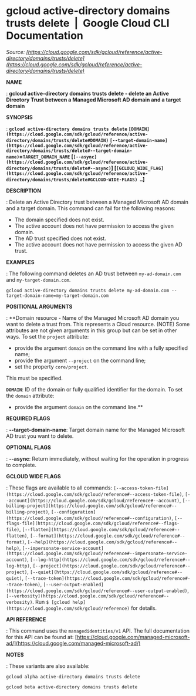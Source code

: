 # gcloud active-directory domains trusts delete  |  Google Cloud CLI Documentation

*Source: [https://cloud.google.com/sdk/gcloud/reference/active-directory/domains/trusts/delete](https://cloud.google.com/sdk/gcloud/reference/active-directory/domains/trusts/delete)*

**NAME**

: **gcloud active-directory domains trusts delete - delete an Active Directory Trust between a Managed Microsoft AD domain and a target domain**

**SYNOPSIS**

: **`gcloud active-directory domains trusts delete` `[DOMAIN](https://cloud.google.com/sdk/gcloud/reference/active-directory/domains/trusts/delete#DOMAIN)` `[--target-domain-name](https://cloud.google.com/sdk/gcloud/reference/active-directory/domains/trusts/delete#--target-domain-name)`=`TARGET_DOMAIN_NAME` [`[--async](https://cloud.google.com/sdk/gcloud/reference/active-directory/domains/trusts/delete#--async)`] [`[GCLOUD_WIDE_FLAG](https://cloud.google.com/sdk/gcloud/reference/active-directory/domains/trusts/delete#GCLOUD-WIDE-FLAGS) …`]**

**DESCRIPTION**

: Delete an Active Directory trust between a Managed Microsoft AD domain and a
target domain.
This command can fail for the following reasons:

- The domain specified does not exist.
- The active account does not have permission to access the given domain.
- The AD trust specified does not exist.
- The active account does not have permission to access the given AD trust.

**EXAMPLES**

: The following command deletes an AD trust between `my-ad-domain.com`
and `my-target-domain.com`.

```
gcloud active-directory domains trusts delete my-ad-domain.com --target-domain-name=my-target-domain.com
```

**POSITIONAL ARGUMENTS**

: **Domain resource - Name of the Managed Microsoft AD domain you want to delete a
trust from. This represents a Cloud resource. (NOTE) Some attributes are not
given arguments in this group but can be set in other ways.
To set the `project` attribute:

- provide the argument `domain` on the command line with a fully
specified name;
- provide the argument `--project` on the command line;
- set the property `core/project`.

This must be specified.

**`DOMAIN`**:
ID of the domain or fully qualified identifier for the domain.
To set the `domain` attribute:

- provide the argument `domain` on the command line.**

**REQUIRED FLAGS**

: **--target-domain-name**:
Target domain name for the Managed Microsoft AD trust you want to delete.

**OPTIONAL FLAGS**

: **--async**:
Return immediately, without waiting for the operation in progress to complete.

**GCLOUD WIDE FLAGS**

: These flags are available to all commands: `[--access-token-file](https://cloud.google.com/sdk/gcloud/reference#--access-token-file)`,
`[--account](https://cloud.google.com/sdk/gcloud/reference#--account)`, `[--billing-project](https://cloud.google.com/sdk/gcloud/reference#--billing-project)`,
`[--configuration](https://cloud.google.com/sdk/gcloud/reference#--configuration)`,
`[--flags-file](https://cloud.google.com/sdk/gcloud/reference#--flags-file)`,
`[--flatten](https://cloud.google.com/sdk/gcloud/reference#--flatten)`, `[--format](https://cloud.google.com/sdk/gcloud/reference#--format)`, `[--help](https://cloud.google.com/sdk/gcloud/reference#--help)`, `[--impersonate-service-account](https://cloud.google.com/sdk/gcloud/reference#--impersonate-service-account)`,
`[--log-http](https://cloud.google.com/sdk/gcloud/reference#--log-http)`,
`[--project](https://cloud.google.com/sdk/gcloud/reference#--project)`, `[--quiet](https://cloud.google.com/sdk/gcloud/reference#--quiet)`, `[--trace-token](https://cloud.google.com/sdk/gcloud/reference#--trace-token)`, `[--user-output-enabled](https://cloud.google.com/sdk/gcloud/reference#--user-output-enabled)`,
`[--verbosity](https://cloud.google.com/sdk/gcloud/reference#--verbosity)`.
Run `$ [gcloud help](https://cloud.google.com/sdk/gcloud/reference)` for details.

**API REFERENCE**

: This command uses the `managedidentities/v1` API. The full
documentation for this API can be found at: [https://cloud.google.com/managed-microsoft-ad/](https://cloud.google.com/managed-microsoft-ad/)

**NOTES**

: These variants are also available:

```
gcloud alpha active-directory domains trusts delete
```

```
gcloud beta active-directory domains trusts delete
```